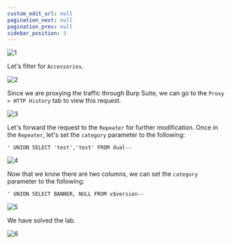 ```yaml
---
custom_edit_url: null
pagination_next: null
pagination_prev: null
sidebar_position: 3
---
```


![1](https://github.com/Knign/Write-ups/assets/110326359/dd519b8d-f486-46b3-af19-2d8b67fd6585)

Let's filter for `Accessories`.

![2](https://github.com/Knign/Write-ups/assets/110326359/a7dacc13-cdf2-4c76-9d94-4f675aafb2da)

Since we are proxying the traffic through Burp Suite, we can go to the `Proxy > HTTP History` tab to view this request.

![3](https://github.com/Knign/Write-ups/assets/110326359/f8925d03-680c-4ebb-896f-6c6157aebc7a)

Let's forward the request to the `Repeater` for further modification.
Once in the `Repeater`, let's set the `category` parameter to the following:

```
' UNION SELECT 'test','test' FROM dual--
```

![4](https://github.com/Knign/Write-ups/assets/110326359/2787b997-6902-4310-93c7-7bc0faf44ee8)

Now that we know there are two columns, we can set the `category` parameter to the following:

```
' UNION SELECT BANNER, NULL FROM v$version--
```

![5](https://github.com/Knign/Write-ups/assets/110326359/d176ef09-8c9d-43d7-8e4c-10d2cf860d01)

We have solved the lab.

![6](https://github.com/Knign/Write-ups/assets/110326359/0b363cc4-f88f-4735-92b6-bc67166545ef)
